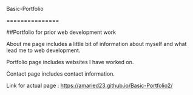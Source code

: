 Basic-Portfolio

===============

##Portfolio for prior web development work

About me page includes a little bit of information about myself and what lead me to web development. 

Portfolio page includes websites I have worked on. 

Contact page includes contact information. 

Link for actual page : https://amaried23.github.io/Basic-Portfolio2/